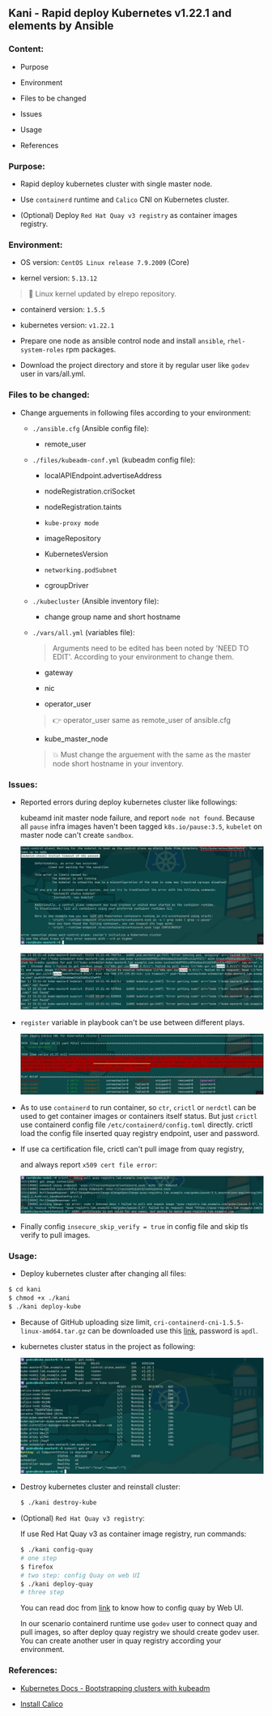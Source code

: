 ## Kani - Rapid deploy Kubernetes v1.22.1 and elements by Ansible

### Content:

- Purpose

- Environment

- Files to be changed

- Issues

- Usage

- References

### Purpose:

- Rapid deploy kubernetes cluster with single master node.  

- Use `containerd` runtime and `Calico` CNI on Kubernetes cluster.

- (Optional) Deploy `Red Hat Quay v3 registry` as container images registry.

### Environment:

- OS version: `CentOS Linux release 7.9.2009` (Core)

- kernel version: `5.13.12`

> 📌 Linux kernel updated by elrepo repository.

- containerd version: `1.5.5`

- kubernetes version: `v1.22.1`

- Prepare one node as ansible control node and install `ansible`, `rhel-system-roles` rpm packages.

- Download the project directory and store it by regular user like `godev` user in vars/all.yml.

### Files to be changed:

- Change arguements in following files according to your environment:
  
  - `./ansible.cfg` (Ansible config file):
    
    - remote_user
  
  - `./files/kubeadm-conf.yml` (kubeadm config file):
    
    - localAPIEndpoint.advertiseAddress
    
    - nodeRegistration.criSocket
    
    - nodeRegistration.taints
    
    - `kube-proxy mode`
    
    - imageRepository
    
    - KubernetesVersion
    
    - `networking.podSubnet`
    
    - cgroupDriver
  
  - `./kubecluster` (Ansible inventory file):
    
    - change group name and short hostname
  
  - `./vars/all.yml` (variables file):
    
    > Arguments need to be edited has been noted by 'NEED TO EDIT'. According to your environment to change them.
    
    - gateway
    
    - nic
    
    - operator_user
    
    > 👉 operator_user same as remote_user of ansible.cfg
    
    - kube_master_node
    
    > 💥 Must change the arguement with the same as the master node short hostname in your inventory.

### Issues:

- Reported errors during deploy kubernetes cluster like followings:
  
  kubeamd init master node failure, and report `node not found`. Because all `pause` infra images haven't been tagged `k8s.io/pause:3.5`, `kubelet` on master node can't create `sandbox`.
  
  ![](https://github.com/Alberthua-Perl/tech-docs/blob/master/images/rapid-kube-deploy/kubeadm-init-master-error-1.jpg)
  
  ![](https://github.com/Alberthua-Perl/tech-docs/blob/master/images/rapid-kube-deploy/kubeadm-init-master-error-2.jpg)

- `register` variable in playbook can't be use between different plays.
  
  ![](https://github.com/Alberthua-Perl/tech-docs/blob/master/images/rapid-kube-deploy/register-var-used-between-two-plays-error.jpg)

- As to use `containerd` to run container, so `ctr`, `crictl` or `nerdctl` can be used to get container images or containers itself status. But just `crictl` use containerd config file `/etc/containerd/config.toml` directly. crictl load the config file inserted quay registry endpoint, user and password.

- If use ca certification file, crictl can't pull image from quay registry,
  
  and always report `x509 cert file error`:
  
  ![](https://github.com/Alberthua-Perl/tech-docs/blob/master/images/rapid-kube-deploy/crictl-ssl-ca-request-quay-error.jpg)

- Finally config `insecure_skip_verify = true` in config file and skip tls verify to pull images.

### Usage:

- Deploy kubernetes cluster after changing all files:

```bash
$ cd kani
$ chmod +x ./kani
$ ./kani deploy-kube
```

- Because of GitHub uploading size limit, `cri-containerd-cni-1.5.5-linux-amd64.tar.gz` can be downloaded use this [link](https://pan.baidu.com/s/1ytxDjSN0u5Tewy5rcEGWNQ), password is `apdl`.

- kubernetes cluster status in the project as following:
  
  ![](https://github.com/Alberthua-Perl/tech-docs/blob/master/images/rapid-kube-deploy/kubernetes-cluster-status.jpg)

- Destroy kubernetes cluster and reinstall cluster:
  
  ```bash
  $ ./kani destroy-kube
  ```

- (Optional) `Red Hat Quay v3 registry`: 
  
  If use Red Hat Quay v3 as container image registry, run commands:
  
  ```bash
  $ ./kani config-quay
  # one step
  $ firefox
  # two step: config Quay on web UI 
  $ ./kani deploy-quay
  # three step
  ```
  
  You can read doc from [link](https://github.com/Alberthua-Perl/tech-docs/blob/master/Red%20Hat%20Quay%20v3%20registry%E5%8E%9F%E7%90%86%E4%B8%8E%E5%AE%9E%E7%8E%B0.md) to know how to config quay by Web UI.
  
  In our scenario containerd runtime use `godev` user to connect quay and pull images, so after deploy quay registry we should create godev user. You can create another user in quay registry according your environment.

### References:

- [Kubernetes Docs - Bootstrapping clusters with kubeadm](https://v1-22.docs.kubernetes.io/docs/setup/production-environment/tools/kubeadm/)

- [Install Calico](https://projectcalico.docs.tigera.io/getting-started/kubernetes/self-managed-onprem/onpremises)
